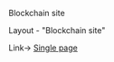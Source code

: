 Blockchain site

Layout - "Blockchain site"

Link-> <a href="https://compassionate-banach-a05715.netlify.app/">Single page</a>
